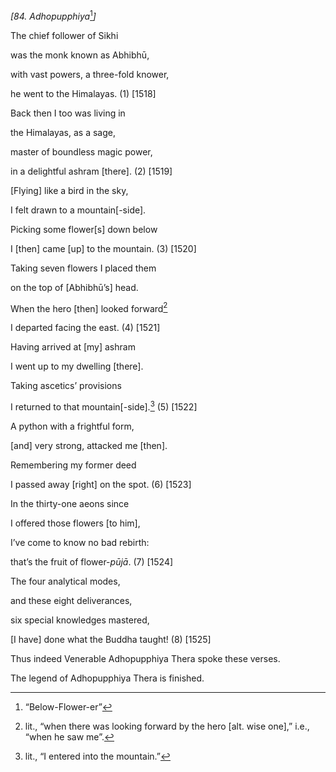 *\[84. Adhopupphiya*[^1]*\]*

The chief follower of Sikhi

was the monk known as Abhibhū,

with vast powers, a three-fold knower,

he went to the Himalayas. (1) \[1518\]

Back then I too was living in

the Himalayas, as a sage,

master of boundless magic power,

in a delightful ashram \[there\]. (2) \[1519\]

\[Flying\] like a bird in the sky,

I felt drawn to a mountain\[-side\].

Picking some flower\[s\] down below

I \[then\] came \[up\] to the mountain. (3) \[1520\]

Taking seven flowers I placed them

on the top of \[Abhibhū’s\] head.

When the hero \[then\] looked forward[^2]

I departed facing the east. (4) \[1521\]

Having arrived at \[my\] ashram

I went up to my dwelling \[there\].

Taking ascetics’ provisions

I returned to that mountain\[-side\].[^3] (5) \[1522\]

A python with a frightful form,

\[and\] very strong, attacked me \[then\].

Remembering my former deed

I passed away \[right\] on the spot. (6) \[1523\]

In the thirty-one aeons since

I offered those flowers \[to him\],

I’ve come to know no bad rebirth:

that’s the fruit of flower-*pūjā*. (7) \[1524\]

The four analytical modes,

and these eight deliverances,

six special knowledges mastered,

\[I have\] done what the Buddha taught! (8) \[1525\]

Thus indeed Venerable Adhopupphiya Thera spoke these verses.

The legend of Adhopupphiya Thera is finished.

[^1]: “Below-Flower-er”

[^2]: lit., “when there was looking forward by the hero \[alt. wise
    one\],” i.e., “when he saw me”.

[^3]: lit., “I entered into the mountain.”
